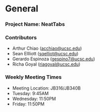 # General

### Project Name: NeatTabs

### Contributors

* Arthur Chiao (acchiao@ucsc.edu)
* Sean Ellliott (sqelliot@ucsc.edu)
* Gerardo Espinoza (gespino7@ucsc.edu)
* Richa Goyal (riagoyal@ucsc.edu)

### Weekly Meeting Times

+ Meeting Location: JB316/JB340B
+ Tuesday: 9:45AM
+ Wednesday: 11:50PM
+ Friday: 11:50PM